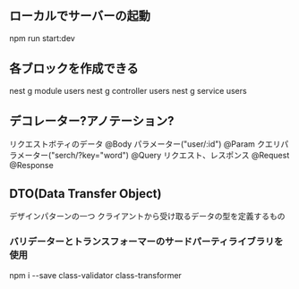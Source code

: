 ## ローカルでサーバーの起動

npm run start:dev

## 各ブロックを作成できる

nest g module users
nest g controller users
nest g service users

## デコレーター?アノテーション?

リクエストボティのデータ
@Body
パラメーター("user/:id")
@Param
クエリパラメーター("serch/?key="word")
@Query
リクエスト、レスポンス
@Request
@Response

## DTO(Data Transfer Object)

デザインパターンの一つ
クライアントから受け取るデータの型を定義するもの

### バリデーターとトランスフォーマーのサードパーティライブラリを使用

npm i --save class-validator class-transformer
